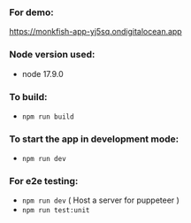 ### For demo:

https://monkfish-app-yj5sq.ondigitalocean.app

### Node version used:

- node 17.9.0

### To build:

- `npm run build`

### To start the app in development mode:

- `npm run dev`

### For e2e testing:

- `npm run dev` ( Host a server for puppeteer )
- `npm run test:unit`
